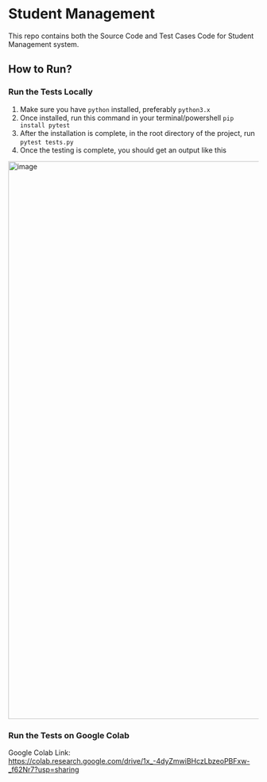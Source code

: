 # Student Management
This repo contains both the Source Code and Test Cases Code for Student Management system.

## How to Run?
### Run the Tests Locally
1. Make sure you have `python` installed, preferably `python3.x`
2. Once installed, run this command in your terminal/powershell `pip install pytest`
3. After the installation is complete, in the root directory of the project, run `pytest tests.py`
4. Once the testing is complete, you should get an output like this
  <img width="1123" alt="image" src="https://user-images.githubusercontent.com/45995056/221764690-77d51323-44c0-4479-84bf-a1af8264287c.png">
  
### Run the Tests on Google Colab
Google Colab Link: https://colab.research.google.com/drive/1x_-4dyZmwiBHczLbzeoPBFxw-_f62Nr7?usp=sharing

